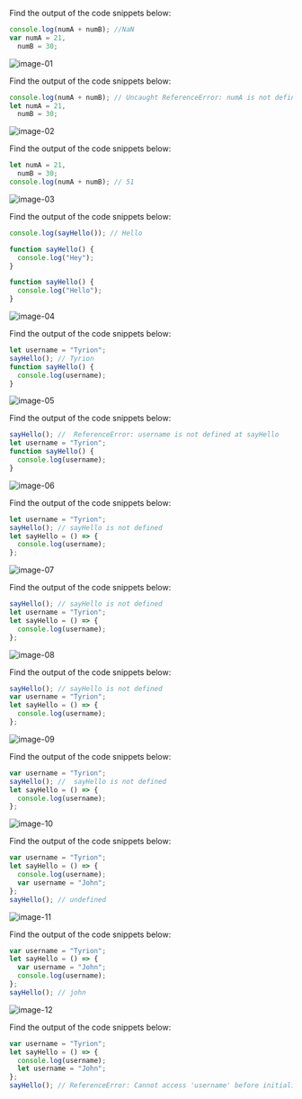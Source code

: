 Find the output of the code snippets below:

```js
console.log(numA + numB); //NaN
var numA = 21,
  numB = 30;
```
![image-01](img/image-01.png)

Find the output of the code snippets below:

```js
console.log(numA + numB); // Uncaught ReferenceError: numA is not defined
let numA = 21,
  numB = 30;

```
![image-02](img/image-02.png)

Find the output of the code snippets below:

```js
let numA = 21,
  numB = 30;
console.log(numA + numB); // 51

```
![image-03](img/image-03.png)

Find the output of the code snippets below:

```js
console.log(sayHello()); // Hello

function sayHello() {
  console.log("Hey");
}

function sayHello() {
  console.log("Hello");
}

```

![image-04](img/image-04.png)

Find the output of the code snippets below:

```js
let username = "Tyrion";
sayHello(); // Tyrion
function sayHello() {
  console.log(username);
}

```
![image-05](img/image-05.png)

Find the output of the code snippets below:

```js
sayHello(); //  ReferenceError: username is not defined at sayHello 
let username = "Tyrion";
function sayHello() {
  console.log(username);
}
```

![image-06](img/image-06png)

Find the output of the code snippets below:

```js
let username = "Tyrion";
sayHello(); // sayHello is not defined
let sayHello = () => {
  console.log(username);
};
```
![image-07](img/image-07.png)

Find the output of the code snippets below:

```js
sayHello(); // sayHello is not defined
let username = "Tyrion";
let sayHello = () => {
  console.log(username);
};
```

![image-08](img/image-08.png)

Find the output of the code snippets below:

```js
sayHello(); // sayHello is not defined
var username = "Tyrion";
let sayHello = () => {
  console.log(username);
};
```

![image-09](img/image-09.png)

Find the output of the code snippets below:

```js
var username = "Tyrion";
sayHello(); //  sayHello is not defined
let sayHello = () => {
  console.log(username);
};
```

![image-10](img/image-10.png)

Find the output of the code snippets below:

```js
var username = "Tyrion";
let sayHello = () => {
  console.log(username);
  var username = "John";
};
sayHello(); // undefined

```

![image-11](img/image-11.png)

Find the output of the code snippets below:

```js
var username = "Tyrion";
let sayHello = () => {
  var username = "John";
  console.log(username);
};
sayHello(); // john


```
![image-12](img/image-12.png)

Find the output of the code snippets below:

```js
var username = "Tyrion";
let sayHello = () => {
  console.log(username);
  let username = "John";
};
sayHello(); // ReferenceError: Cannot access 'username' before initialization

```